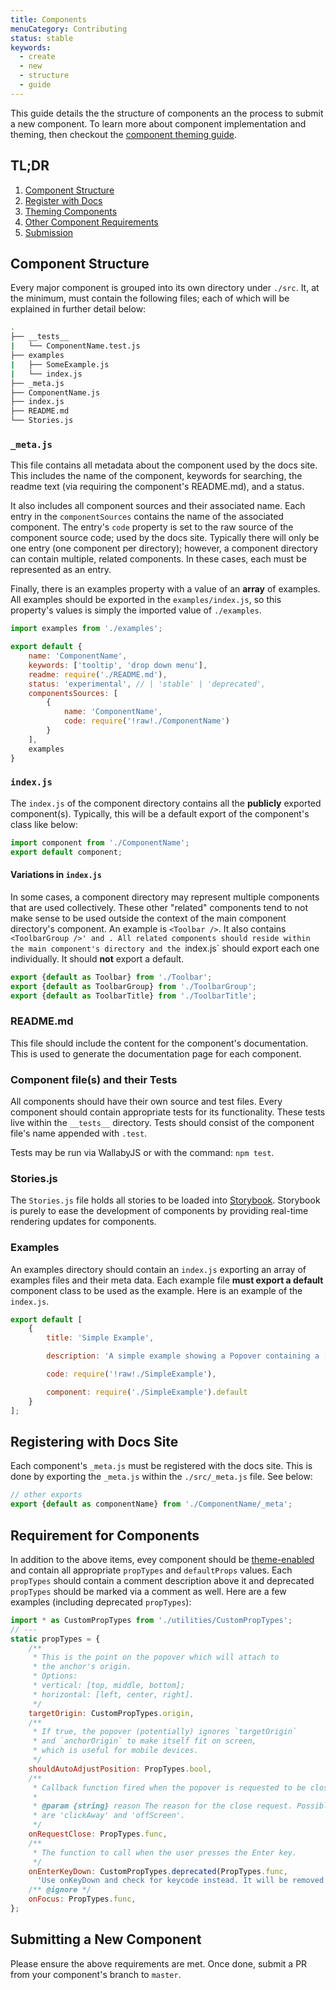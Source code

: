 ```yaml
---
title: Components
menuCategory: Contributing
status: stable
keywords:
  - create
  - new
  - structure
  - guide
---
```


This guide details the the structure of components an the process to submit a new component. To learn more about component implementation and theming, then checkout the [component theming guide](/pages/Theming-Components).

## TL;DR

1. [Component Structure](#component-structure)
2. [Register with Docs](#register-with-docs)
3. [Theming Components](/pages/Theming-Components)
4. [Other Component Requirements](#component-requirements)
4. [Submission](#component-submission)


## Component Structure <a name="component-structure"></a>

Every major component is grouped into its own directory under `./src`. It, at the minimum, must contain the following files; each of which will be explained in further detail below:

```bash
.
├── __tests__
|   └── ComponentName.test.js
├── examples
|   ├── SomeExample.js
|   └── index.js
├── _meta.js
├── ComponentName.js
├── index.js
├── README.md
└── Stories.js
```

### `_meta.js`
This file contains all metadata about the component used by the docs site. This includes the name of the component, keywords for searching, the readme text (via requiring the component's README.md), and a status.

It also includes all component sources and their associated name. Each entry in the `componentSources` contains the name of the associated component. The entry's `code` property is set to the raw source of the component source code; used by the docs site. Typically there will only be one entry (one component per directory); however, a component directory can contain multiple, related components. In these cases, each must be represented as an entry.

Finally, there is an examples property with a value of an **array** of examples. All examples should be exported in the `examples/index.js`, so this property's values is simply the imported value of `./examples`.

```js
import examples from './examples';

export default {
    name: 'ComponentName',
    keywords: ['tooltip', 'drop down menu'],
    readme: require('./README.md'),
    status: 'experimental', // | 'stable' | 'deprecated',
    componentsSources: [
        {
            name: 'ComponentName',
            code: require('!raw!./ComponentName')
        }
    ],
    examples
}
```

### `index.js`
The `index.js` of the component directory contains all the **publicly** exported component(s). Typically, this will be a default export of the component's class like below:

```js
import component from './ComponentName';
export default component;
```

#### Variations in `index.js`
In some cases, a component directory may represent multiple components that are used collectively. These other "related" components tend to not make sense to be used outside the context of the main component directory's component. An example is `<Toolbar />`. It also  contains `<ToolbarGroup />' and `<ToolbarTitle />`. All related components should reside within the main component's directory and the `index.js` should export each one individually. It should **not** export a default.

```js
export {default as Toolbar} from './Toolbar';
export {default as ToolbarGroup} from './ToolbarGroup';
export {default as ToolbarTitle} from './ToolbarTitle';
```

### README.md
This file should include the content for the component's documentation. This is used to generate the documentation page for each component.

### Component file(s) and their Tests
All components should have their own source and test files. Every component should contain appropriate tests for its functionality. These tests live within the `__tests__` directory. Tests should consist of the component file's name appended with `.test`.

Tests may be run via WallabyJS or with the command: `npm test`.

### Stories.js
The `Stories.js` file holds all stories to be loaded into [Storybook](https://github.com/kadirahq/react-storybook). Storybook is purely to ease the development of components by providing real-time rendering updates for components.

### Examples
An examples directory should contain an `index.js` exporting an array of examples files and their meta data. Each example file **must export a default** component class to be used as the example. Here is an example of the `index.js`.

```js
export default [
    {
        title: 'Simple Example',

        description: 'A simple example showing a Popover containing a [Menu](/#/components/menu). It can be also closed by clicking away from the Popover.',

        code: require('!raw!./SimpleExample'),

        component: require('./SimpleExample').default
    }
];
```

## Registering with Docs Site <a name="register-with-docs"></a>
Each component's `_meta.js` must be registered with the docs site. This is done by exporting the `_meta.js` within the `./src/_meta.js` file. See below:

```js
// other exports
export {default as componentName} from './ComponentName/_meta';
```

## Requirement for Components <a name="component-requirements"></a>
In addition to the above items, evey component should be [theme-enabled](/pages/Theming-Components) and contain all appropriate `propTypes` and `defaultProps` values. Each `propTypes` should contain a comment description above it and deprecated `propTypes` should be marked via a comment as well. Here are a few examples (including deprecated `propTypes`):

```js
import * as CustomPropTypes from './utilities/CustomPropTypes';
// ---
static propTypes = {
    /**
     * This is the point on the popover which will attach to
     * the anchor's origin.
     * Options:
     * vertical: [top, middle, bottom];
     * horizontal: [left, center, right].
     */
    targetOrigin: CustomPropTypes.origin,
    /**
     * If true, the popover (potentially) ignores `targetOrigin`
     * and `anchorOrigin` to make itself fit on screen,
     * which is useful for mobile devices.
     */
    shouldAutoAdjustPosition: PropTypes.bool,
    /**
     * Callback function fired when the popover is requested to be closed.
     *
     * @param {string} reason The reason for the close request. Possibles values
     * are 'clickAway' and 'offScreen'.
     */
    onRequestClose: PropTypes.func,
    /**
     * The function to call when the user presses the Enter key.
     */
    onEnterKeyDown: CustomPropTypes.deprecated(PropTypes.func,
      'Use onKeyDown and check for keycode instead. It will be removed with v0.16.0.'),
    /** @ignore */
    onFocus: PropTypes.func,
};
```

## Submitting a New Component <a name="component-submission"></a>
Please ensure the above requirements are met. Once done, submit a PR from your component's branch to `master`.
